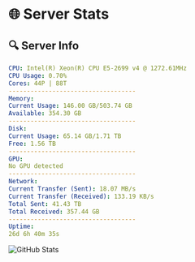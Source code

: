 # 🌐 Server Stats
## 🔍 Server Info
```yaml
CPU: Intel(R) Xeon(R) CPU E5-2699 v4 @ 1272.61MHz
CPU Usage: 0.70%
Cores: 44P | 88T
-----------------------------------
Memory:
Current Usage: 146.00 GB/503.74 GB
Available: 354.30 GB
-----------------------------------
Disk:
Current Usage: 65.14 GB/1.71 TB
Free: 1.56 TB
-----------------------------------
GPU:
No GPU detected
-----------------------------------
Network:
Current Transfer (Sent): 18.07 MB/s
Current Transfer (Received): 133.19 KB/s
Total Sent: 41.43 TB
Total Received: 357.44 GB
-----------------------------------
Uptime:
26d 6h 40m 35s
```
![GitHub Stats](https://img.shields.io/badge/Updated-2025-04-03_04:03:24-blue)